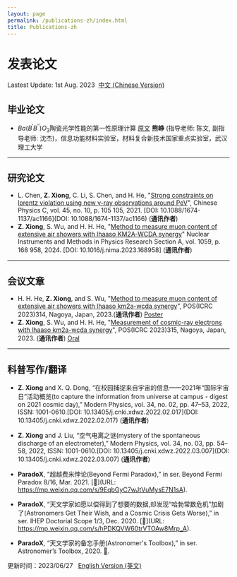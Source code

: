 ```yaml
---
layout: page
permalink: /publications-zh/index.html
title: Publications-zh
---
```

# 发表论文

Lastest Update: 1st Aug. 2023&nbsp;  [中文 (Chinese Version)](https://easel7.github.io/publications-zh/)

## 毕业论文

- $Ba(B^{\prime}B^{\prime\prime})O_{3}$陶瓷光学性能的第一性原理计算 [原文](https://easel7.github.io/blob/main/mypaper/thesis/BEng_Thesis.pdf) **熊峥** (指导老师: 陈文, 副指导老师: 沈杰)，信息功能材料实验室，材料复合新技术国家重点实验室，武汉理工大学

---

## 研究论文

- L. Chen, **Z. Xiong**, C. Li, S. Chen, and H. He, "[Strong constraints on lorentz violation using new γ-ray observations around PeV](https://easel7.github.io/blob/main/mypaper/journal/20210622_CPC.pdf)", Chinese Physics C, vol. 45, no. 10, p. 105 105, 2021. [DOI: 10.1088/1674-1137/ac1166](DOI: 10.1088/1674-1137/ac1166) (**通讯作者**)
- **Z. Xiong**, S. Wu, and H. H. He,  "[Method to measure muon content of extensive air showers with lhaaso KM2A-WCDA synergy](https://easel7.github.io/blob/main/mypaper/journal/20231127_NIMA.pdf)" Nuclear Instruments and Methods in Physics Research Section A, vol. 1059, p. 168 958, 2024. [DOI: 10.1016/j.nima.2023.168958] (**通讯作者**)
---

## 会议文章

- H. H. He, **Z. Xiong**, and S. Wu, "[Method to measure muon content of extensive air showers with lhaaso km2a-wcda synergy](https://easel7.github.io/blob/main/mypaper/conference/ICRC2023_314.pdf)", POS(ICRC 2023)314, Nagoya, Japan, 2023.(**通讯作者**) [Poster](https://easel7.github.io/blob/main/mypaper/slides/Nagoya_Poster.pdf)
- **Z. Xiong**, S. Wu, and H. H. He, "[Measurement of cosmic-ray electrons with lhaaso km2a-wcda synergy](https://easel7.github.io/blob/main/mypaper/conference/ICRC2023_315.pdf)",  POS(ICRC 2023)315, Nagoya, Japan, 2023. (**通讯作者**) [Oral](https://easel7.github.io/blob/main/mypaper/slides/Nagoya_Oral.pdf)

---

## 科普写作/翻译

- **Z. Xiong** and X. Q. Dong, “在校园捕捉来自宇宙的信息——2021年“国际宇宙日”活动概览(to capture the information from universe at campus - digest on 2021 cosmic day),” Modern Physics, vol. 34, no. 02, pp. 47–53, 2022, ISSN: 1001-0610.[DOI: 10.13405/j.cnki.xdwz.2022.02.017](DOI: 10.13405/j.cnki.xdwz.2022.02.017) (**通讯作者**)
- **Z. Xiong** and J. Liu, “空气电离之谜(mystery of the spontaneous discharge of an electrometer),” Modern Physics, vol. 34, no. 03, pp. 54–58, 2022, ISSN: 1001-0610.[DOI: 10.13405/j.cnki.xdwz.2022.03.007](DOI: 10.13405/j.cnki.xdwz.2022.03.007) (**通讯作者**)

- **ParadoX**, “超越费米悖论(Beyond Fermi Paradox),” in ser. Beyond Fermi Paradox 8/16, Mar. 2021. [🔗](URL: https://mp.weixin.qq.com/s/9EqbGyC7wJtVuMysE7N1sA).
- **ParadoX**, “天文学家如愿以偿得到了想要的数据,却发现“哈勃常数危机”加剧了(Astronomers Get Their Wish, and a Cosmic Crisis Gets Worse),” in ser. IHEP Doctorial Scope 1/3, Dec. 2020. [🔗](URL: https://mp.weixin.qq.com/s/hPDKQVW60trVTOAw8Mrp_A).
- **ParadoX**, “天文学家的备忘手册(Astronomer's Toolbox),” in ser. Astronomer’s Toolbox, 2020. [🔗](URL:https://mp.weixin.qq.com/s/l0kYWIsxJZn-FotJNb-BAA).

更新时间：2023/06/27 &nbsp;  [English Version (英文)](https://easel7.github.io/publications/)
